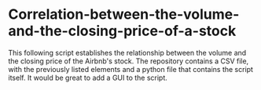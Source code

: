 # Correlation-between-the-volume-and-the-closing-price-of-a-stock
This following script establishes the relationship between the volume and the closing price of the Airbnb's stock. The repository contains a CSV file, with the previously listed elements and a python file that contains the script itself. It would be great to add a GUI to the script.

